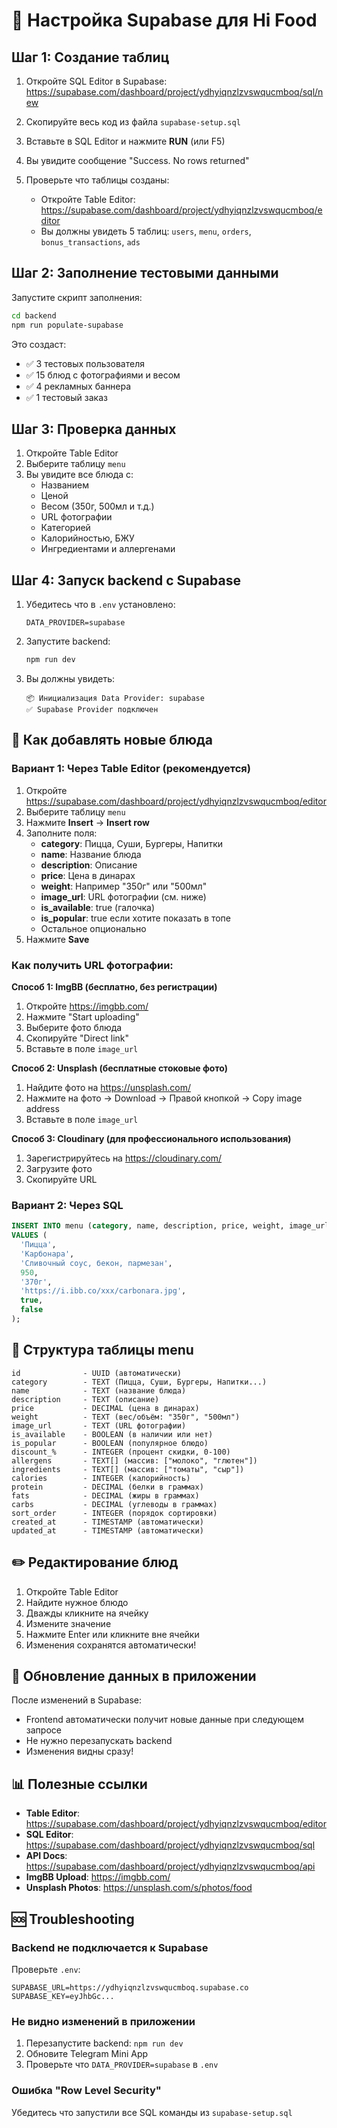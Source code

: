 # 🚀 Настройка Supabase для Hi Food

## Шаг 1: Создание таблиц

1. Откройте SQL Editor в Supabase:
   https://supabase.com/dashboard/project/ydhyiqnzlzvswqucmboq/sql/new

2. Скопируйте весь код из файла `supabase-setup.sql`

3. Вставьте в SQL Editor и нажмите **RUN** (или F5)

4. Вы увидите сообщение "Success. No rows returned"

5. Проверьте что таблицы созданы:
   - Откройте Table Editor: https://supabase.com/dashboard/project/ydhyiqnzlzvswqucmboq/editor
   - Вы должны увидеть 5 таблиц: `users`, `menu`, `orders`, `bonus_transactions`, `ads`

## Шаг 2: Заполнение тестовыми данными

Запустите скрипт заполнения:

```bash
cd backend
npm run populate-supabase
```

Это создаст:
- ✅ 3 тестовых пользователя
- ✅ 15 блюд с фотографиями и весом
- ✅ 4 рекламных баннера
- ✅ 1 тестовый заказ

## Шаг 3: Проверка данных

1. Откройте Table Editor
2. Выберите таблицу `menu`
3. Вы увидите все блюда с:
   - Названием
   - Ценой
   - Весом (350г, 500мл и т.д.)
   - URL фотографии
   - Категорией
   - Калорийностью, БЖУ
   - Ингредиентами и аллергенами

## Шаг 4: Запуск backend с Supabase

1. Убедитесь что в `.env` установлено:
   ```
   DATA_PROVIDER=supabase
   ```

2. Запустите backend:
   ```bash
   npm run dev
   ```

3. Вы должны увидеть:
   ```
   📦 Инициализация Data Provider: supabase
   ✅ Supabase Provider подключен
   ```

## 📝 Как добавлять новые блюда

### Вариант 1: Через Table Editor (рекомендуется)

1. Откройте https://supabase.com/dashboard/project/ydhyiqnzlzvswqucmboq/editor
2. Выберите таблицу `menu`
3. Нажмите **Insert** → **Insert row**
4. Заполните поля:
   - **category**: Пицца, Суши, Бургеры, Напитки
   - **name**: Название блюда
   - **description**: Описание
   - **price**: Цена в динарах
   - **weight**: Например "350г" или "500мл"
   - **image_url**: URL фотографии (см. ниже)
   - **is_available**: true (галочка)
   - **is_popular**: true если хотите показать в топе
   - Остальное опционально
5. Нажмите **Save**

### Как получить URL фотографии:

**Способ 1: ImgBB (бесплатно, без регистрации)**
1. Откройте https://imgbb.com/
2. Нажмите "Start uploading"
3. Выберите фото блюда
4. Скопируйте "Direct link"
5. Вставьте в поле `image_url`

**Способ 2: Unsplash (бесплатные стоковые фото)**
1. Найдите фото на https://unsplash.com/
2. Нажмите на фото → Download → Правой кнопкой → Copy image address
3. Вставьте в поле `image_url`

**Способ 3: Cloudinary (для профессионального использования)**
1. Зарегистрируйтесь на https://cloudinary.com/
2. Загрузите фото
3. Скопируйте URL

### Вариант 2: Через SQL

```sql
INSERT INTO menu (category, name, description, price, weight, image_url, is_available, is_popular)
VALUES (
  'Пицца',
  'Карбонара',
  'Сливочный соус, бекон, пармезан',
  950,
  '370г',
  'https://i.ibb.co/xxx/carbonara.jpg',
  true,
  false
);
```

## 🎨 Структура таблицы menu

```
id              - UUID (автоматически)
category        - TEXT (Пицца, Суши, Бургеры, Напитки...)
name            - TEXT (название блюда)
description     - TEXT (описание)
price           - DECIMAL (цена в динарах)
weight          - TEXT (вес/объём: "350г", "500мл")
image_url       - TEXT (URL фотографии)
is_available    - BOOLEAN (в наличии или нет)
is_popular      - BOOLEAN (популярное блюдо)
discount_%      - INTEGER (процент скидки, 0-100)
allergens       - TEXT[] (массив: ["молоко", "глютен"])
ingredients     - TEXT[] (массив: ["томаты", "сыр"])
calories        - INTEGER (калорийность)
protein         - DECIMAL (белки в граммах)
fats            - DECIMAL (жиры в граммах)
carbs           - DECIMAL (углеводы в граммах)
sort_order      - INTEGER (порядок сортировки)
created_at      - TIMESTAMP (автоматически)
updated_at      - TIMESTAMP (автоматически)
```

## ✏️ Редактирование блюд

1. Откройте Table Editor
2. Найдите нужное блюдо
3. Дважды кликните на ячейку
4. Измените значение
5. Нажмите Enter или кликните вне ячейки
6. Изменения сохранятся автоматически!

## 🔄 Обновление данных в приложении

После изменений в Supabase:
- Frontend автоматически получит новые данные при следующем запросе
- Не нужно перезапускать backend
- Изменения видны сразу!

## 📊 Полезные ссылки

- **Table Editor**: https://supabase.com/dashboard/project/ydhyiqnzlzvswqucmboq/editor
- **SQL Editor**: https://supabase.com/dashboard/project/ydhyiqnzlzvswqucmboq/sql
- **API Docs**: https://supabase.com/dashboard/project/ydhyiqnzlzvswqucmboq/api
- **ImgBB Upload**: https://imgbb.com/
- **Unsplash Photos**: https://unsplash.com/s/photos/food

## 🆘 Troubleshooting

### Backend не подключается к Supabase

Проверьте `.env`:
```
SUPABASE_URL=https://ydhyiqnzlzvswqucmboq.supabase.co
SUPABASE_KEY=eyJhbGc...
```

### Не видно изменений в приложении

1. Перезапустите backend: `npm run dev`
2. Обновите Telegram Mini App
3. Проверьте что `DATA_PROVIDER=supabase` в `.env`

### Ошибка "Row Level Security"

Убедитесь что запустили все SQL команды из `supabase-setup.sql`
